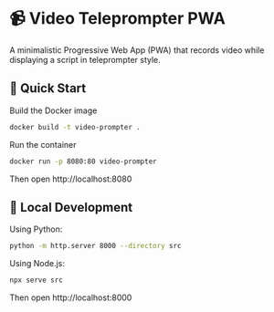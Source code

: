 # 📹 Video Teleprompter PWA

A minimalistic Progressive Web App (PWA) that records video while displaying a script in teleprompter style.

## 🚀 Quick Start

Build the Docker image

```bash
docker build -t video-prompter .
```

Run the container

```bash
docker run -p 8080:80 video-prompter
```

Then open http://localhost:8080

## 👷 Local Development

Using Python:

```bash
python -m http.server 8000 --directory src
```

Using Node.js:

```bash
npx serve src
```

Then open http://localhost:8000
